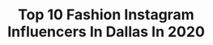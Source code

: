 ---
title: Top 10 Fashion Instagram Influencers In Dallas In 2020
description: >-
  Find top fashion Instagram influencers in Dallas in 2020. Most popular hashtags: #fashion #dallas #liketkit #ltkunder100.
platform: Instagram
profiles:
  - username: "marypadian"
    fullname: >-
      Mary Padian
    location: "United States"
    followers: 244799
    engagement: 924
    commentsToLikes: 0.031560
    id: ck5bu8iekhc7i0i117gheps9v
    verified: true
    hashtags: "#finds, #rummage, #deepellum, #texas"
  - username: "daniellalopez98"
    fullname: >-
      Daniella Lopez
    location: "United States"
    followers: 30686
    engagement: 1005
    commentsToLikes: 0.048503
    id: ck5zzl3c0bxss0i14jmg6xiyd
    verified: false
    hashtags: "#manscaped, #neonyellow, #sparklybikinis, #2pieceset"
  - username: "kerwancelestine"
    fullname: >-
      Kerwan Celestine
    location: "United States"
    followers: 14818
    engagement: 725
    commentsToLikes: 0.081609
    id: ck138fgvgfzf90i19vboe0vp4
    verified: false
    hashtags: "#nycphotographer, #stmaarten, #sun, #funinthesun"
  - username: "lawrencepgivens"
    fullname: >-
      Lawrence P Givens
    location: "United States"
    followers: 21193
    engagement: 100
    commentsToLikes: 0.073288
    id: ck14igqfffbfl0i19q94nls3q
    verified: false
    hashtags: "#hair, #bridalfashion, #wbff, #cabo"
  - username: "styledbysweetness"
    fullname: >-
      Shirin | Dallas Influencer
    location: "United States"
    followers: 2133
    engagement: 1084
    commentsToLikes: 0.246359
    id: ck5q4yj23qpne0i11o7tuopyx
    verified: false
    hashtags: "#sweetsweat, #eathappy, #wfhootd, #latinablogger"
  - username: "gethaiya"
    fullname: >-
      H.E.R Curls (haï-ÿa)
    location: "United States"
    followers: 25707
    engagement: 259
    commentsToLikes: 0.024220
    id: ck6u43ecc1ge40j714q6na7g3
    verified: false
    hashtags: "#gethaiyahair, #la, #dmagazine, #quarantine"
  - username: "busyyy_bree"
    fullname: >-
      Brelyn Donato
    location: "United States"
    followers: 2375
    engagement: 869
    commentsToLikes: 0.099534
    id: ck0w57rfh2bd00i195qzcm48x
    verified: false
    hashtags: "#thesecretglocation, #makeuptutorial, #makeup, #dallasevents"
  - username: "themiddlepageblog"
    fullname: >-
      Cathy Williamson
    location: "United States"
    followers: 55629
    engagement: 92
    commentsToLikes: 0.190018
    id: ck15uw6jvosrw0i194sl69gal
    verified: false
    hashtags: "#discoverwhatsgood, #ltksalealert, #shessuchagirl, #stayhomewithltk"
  - username: "gorgeouscaptures"
    fullname: >-
      Ben Allen
    location: "United States"
    followers: 3647
    engagement: 1093
    commentsToLikes: 0.122171
    id: ck5qc5048ovyc0i11h1gup8wj
    verified: false
    hashtags: "#iso1200bts, #texasphotographer, #dtxphotographer, #doports"
  - username: "carlygala"
    fullname: >-
      Carlygala
    location: "United States"
    followers: 25548
    engagement: 408
    commentsToLikes: 0.333727
    id: ck55ptyyabdc50i110zfbkoa4
    verified: false
    hashtags: "#liketkit, #ltkitbag, #thanksitsrtr, #ltkstyletip"
---